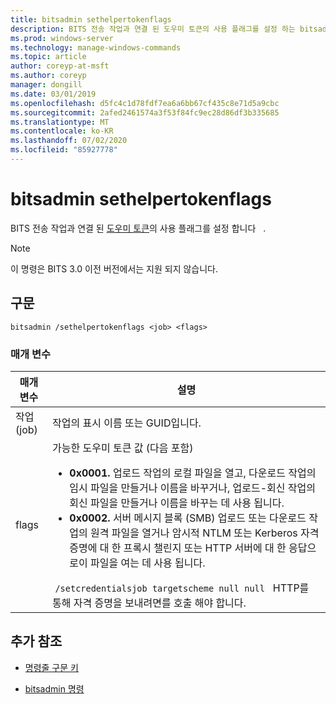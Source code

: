 ```yaml
---
title: bitsadmin sethelpertokenflags
description: BITS 전송 작업과 연결 된 도우미 토큰의 사용 플래그를 설정 하는 bitsadmin sethelpertokenflags 명령에 대 한 참조 문서입니다.
ms.prod: windows-server
ms.technology: manage-windows-commands
ms.topic: article
author: coreyp-at-msft
ms.author: coreyp
manager: dongill
ms.date: 03/01/2019
ms.openlocfilehash: d5fc4c1d78fdf7ea6a6bb67cf435c8e71d5a9cbc
ms.sourcegitcommit: 2afed2461574a3f53f84fc9ec28d86df3b335685
ms.translationtype: MT
ms.contentlocale: ko-KR
ms.lasthandoff: 07/02/2020
ms.locfileid: "85927778"
---
```

# <a name="bitsadmin-sethelpertokenflags"></a>bitsadmin sethelpertokenflags

BITS 전송 작업과 연결 된 [도우미 토큰](https://docs.microsoft.com/windows/win32/bits/helper-tokens-for-bits-transfer-jobs)의 사용 플래그를 설정 합니다   .

> [!NOTE]
> 이 명령은 BITS 3.0 이전 버전에서는 지원 되지 않습니다.

## <a name="syntax"></a>구문

```
bitsadmin /sethelpertokenflags <job> <flags>
```

### <a name="parameters"></a>매개 변수

| 매개 변수 | 설명 |
| --------- | ----------- |
| 작업(job) | 작업의 표시 이름 또는 GUID입니다. |
| flags | 가능한 도우미 토큰 값 (다음 포함)<ul><li>**0x0001.** 업로드 작업의 로컬 파일을 열고, 다운로드 작업의 임시 파일을 만들거나 이름을 바꾸거나, 업로드-회신 작업의 회신 파일을 만들거나 이름을 바꾸는 데 사용 됩니다.</li><li>**0x0002.** 서버 메시지 블록 (SMB) 업로드 또는 다운로드 작업의 원격 파일을 열거나 암시적 NTLM 또는 Kerberos 자격 증명에 대 한 프록시 챌린지 또는 HTTP 서버에 대 한 응답으로이 파일을 여는 데 사용 됩니다.</li></ul> `/setcredentialsjob targetscheme null null`   HTTP를 통해 자격 증명을 보내려면를 호출 해야 합니다. |

## <a name="additional-references"></a>추가 참조

- [명령줄 구문 키](command-line-syntax-key.md)

- [bitsadmin 명령](bitsadmin.md)
